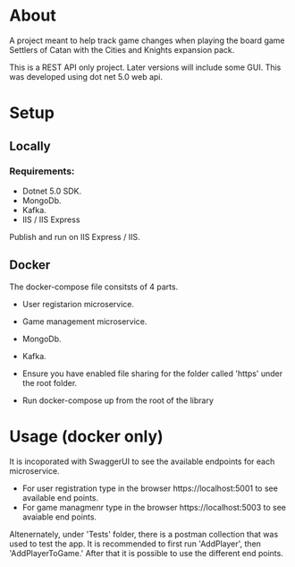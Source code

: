 # About

A project meant to help track game changes when playing the board game Settlers of Catan with the Cities and Knights expansion pack.

This is a REST API only project. Later versions will include some GUI. 
This was developed using dot net 5.0 web api.

# Setup

## Locally

### Requirements:
 - Dotnet 5.0 SDK.
 - MongoDb.
 - Kafka.
 - IIS / IIS Express

Publish and run on IIS Express / IIS.

## Docker
The docker-compose file consitsts of 4 parts.
 - User registarion microservice.
 - Game management microservice.
 - MongoDb.
 - Kafka.

- Ensure you have enabled file sharing for the folder called 'https' under the root folder.
- Run docker-compose up from the root of the library


# Usage (docker only)

It is incoporated with SwaggerUI to see the available endpoints for each microservice.

 - For user registration type in the browser https://localhost:5001 to see available end points.
 - For game managmenr type in the browser https://localhost:5003 to see avaiable end points.
 
Altenernately, under 'Tests' folder, there is a postman collection that was used to test the app.
It is recommended to first run 'AddPlayer', then 'AddPlayerToGame.' After that it is possible to use the different end points.


